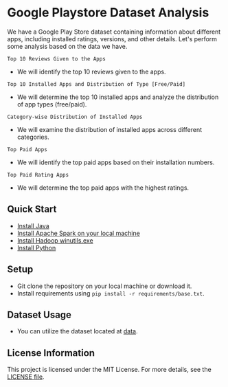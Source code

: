 # Google Playstore Dataset Analysis

We have a Google Play Store dataset containing information about different apps, including installed ratings, versions, and other details. Let's perform some analysis based on the data we have.

`Top 10 Reviews Given to the Apps`

- We will identify the top 10 reviews given to the apps.

`Top 10 Installed Apps and Distribution of Type [Free/Paid]`

- We will determine the top 10 installed apps and analyze the distribution of app types (free/paid).

`Category-wise Distribution of Installed Apps`

- We will examine the distribution of installed apps across different categories.

`Top Paid Apps`

- We will identify the top paid apps based on their installation numbers.

`Top Paid Rating Apps`

- We will determine the top paid apps with the highest ratings.

## Quick Start

- [Install Java](https://www.oracle.com/eg/java/technologies/javase/jdk11-archive-downloads.html)
- [Install Apache Spark on your local machine](https://spark.apache.org/downloads.html)
- [Install Hadoop winutils.exe](https://github.com/steveloughran/winutils/blob/master/hadoop-2.7.1/bin/winutils.exe)
- [Install Python](https://www.python.org/)

## Setup

- Git clone the repository on your local machine or download it.
- Install requirements using `pip install -r requirements/base.txt`.

## Dataset Usage

- You can utilize the dataset located at [data](./data/googlestore.csv).

## License Information

This project is licensed under the MIT License. For more details, see the [LICENSE file](./LICENSE).
